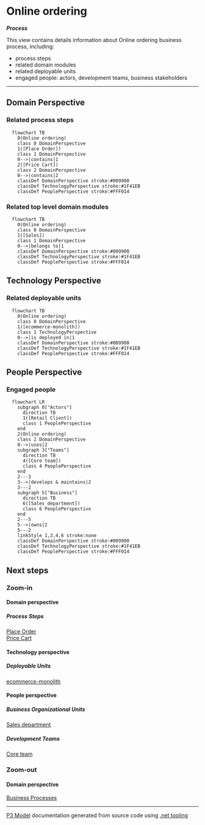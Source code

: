 ﻿
# Online ordering

***Process***  

This view contains details information about Online ordering business process, including:
- process steps
- related domain modules
- related deployable units
- engaged people: actors, development teams, business stakeholders  

---



## Domain Perspective


### Related process steps

```mermaid
  flowchart TB
    0(Online ordering)
    class 0 DomainPerspective
    1([Place Order])
    class 1 DomainPerspective
    0-->|contains|1
    2([Price Cart])
    class 2 DomainPerspective
    0-->|contains|2
    classDef DomainPerspective stroke:#009900
    classDef TechnologyPerspective stroke:#1F41EB
    classDef PeoplePerspective stroke:#FFF014
```

### Related top level domain modules

```mermaid
  flowchart TB
    0(Online ordering)
    class 0 DomainPerspective
    1([Sales])
    class 1 DomainPerspective
    0-->|belongs to|1
    classDef DomainPerspective stroke:#009900
    classDef TechnologyPerspective stroke:#1F41EB
    classDef PeoplePerspective stroke:#FFF014
```

## Technology Perspective


### Related deployable units

```mermaid
  flowchart TB
    0(Online ordering)
    class 0 DomainPerspective
    1([ecommerce-monolith])
    class 1 TechnologyPerspective
    0-->|is deployed in|1
    classDef DomainPerspective stroke:#009900
    classDef TechnologyPerspective stroke:#1F41EB
    classDef PeoplePerspective stroke:#FFF014
```

## People Perspective


### Engaged people

```mermaid
  flowchart LR
    subgraph 0["Actors"]
      direction TB
      1([Retail Client])
      class 1 PeoplePerspective
    end
    2(Online ordering)
    class 2 DomainPerspective
    0-->|uses|2
    subgraph 3["Teams"]
      direction TB
      4([Core team])
      class 4 PeoplePerspective
    end
    2---3
    3-->|develops & maintains|2
    3---2
    subgraph 5["Business"]
      direction TB
      6([Sales department])
      class 6 PeoplePerspective
    end
    2---5
    5-->|owns|2
    5---2
    linkStyle 1,3,4,6 stroke:none
    classDef DomainPerspective stroke:#009900
    classDef TechnologyPerspective stroke:#1F41EB
    classDef PeoplePerspective stroke:#FFF014
```

## Next steps


### Zoom-in


#### Domain perspective


##### Process Steps

[Place Order](../Concepts/Sales/OnlineOrdering/OrderPlacement/PlaceOrder.md)  
[Price Cart](../Concepts/Sales/OnlineOrdering/CartPricing/PriceCart.md)  

#### Technology perspective


##### Deployable Units

[ecommerce-monolith](../../Technology/DeployableUnits/EcommerceMonolith.md)  

#### People perspective


##### Business Organizational Units

[Sales department](../../People/BusinessOrganizationalUnits/SalesDepartment.md)  

##### Development Teams

[Core team](../../People/DevelopmentTeams/CoreTeam.md)  

### Zoom-out


#### Domain perspective

[Business Processes](BusinessProcesses.md)  

---

[P3 Model](https://github.com/P3-model/P3-model) documentation generated from source code using [.net tooling](https://github.com/P3-model/P3-model-dotnet)
